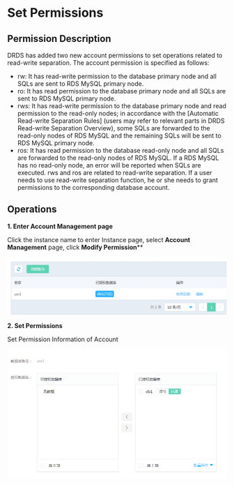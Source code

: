 # Set Permissions

## Permission Description
DRDS has added two new account permissions to set operations related to read-write separation. The account permission is specified as follows:
- rw: It has read-write permission to the database primary node and all SQLs are sent to RDS MySQL primary node.
- ro: It has read permission to the database primary node and all SQLs are sent to RDS MySQL primary node.
- rws: It has read-write permission to the database primary node and read permission to the read-only nodes; in accordance with the [Automatic Read-write Separation Rules] (users may refer to relevant parts in DRDS Read-write Separation Overview), some SQLs are forwarded to the read-only nodes of RDS MySQL and the remaining SQLs will be sent to RDS MySQL primary node.
- ros: It has read permission to the database read-only node and all SQLs are forwarded to the read-only nodes of RDS MySQL. If a RDS MySQL has no read-only node, an error will be reported when SQLs are executed.
rws and ros are related to read-write separation. If a user needs to use read-write separation function, he or she needs to grant permissions to the corresponding database account.

## Operations
**1. Enter **Account Management** page**

Click the instance name to enter Instance page, select **Account Management** page, click **Modify Permission****

![Account List](../../../../../image/DRDS/account-list.png)


**2. Set Permissions**

Set Permission Information of Account

![Modify Permission](../../../../../image/DRDS/grant-privilege.png)


